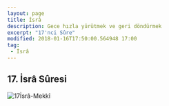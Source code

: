 ```yaml
---
layout: page
title: İsrâ
description: Gece hızla yürütmek ve geri döndürmek
excerpt: "17'nci Sûre"
modified: 2018-01-16T17:50:00.564948 17:00
tag: 
 - İsrâ
---
```


## 17. İsrâ Sûresi



![17İsrâ-Mekkî]({{site.url}}/images/ayrac-muhur.png)

